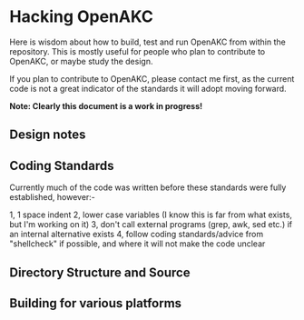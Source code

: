 Hacking OpenAKC
================

Here is wisdom about how to build, test and run OpenAKC from within the repository. This is mostly useful for people who plan to contribute to OpenAKC, or maybe study the design.

If you plan to contribute to OpenAKC, please contact me first, as the current code is not a great indicator of the standards it will adopt moving forward.

**Note: Clearly this document is a work in progress!**


Design notes
------------------------------



Coding Standards
------------------------------
Currently much of the code was written before these standards were fully
established, however:-

1, 1 space indent
2, lower case variables (I know this is far from what exists, but I'm working on it)
3, don't call external programs (grep, awk, sed etc.) if an internal alternative exists
4, follow coding standards/advice from "shellcheck" if possible, and where it will not make the code unclear


Directory Structure and Source
------------------------------



Building for various platforms
------------------------------
